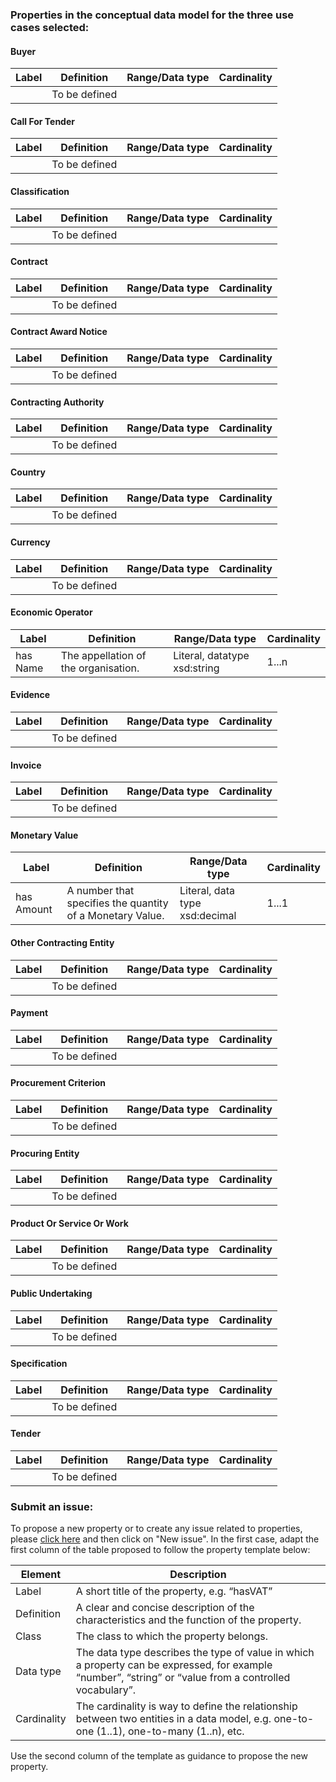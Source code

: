 ### Properties in the conceptual data model for the three use cases selected:  
#### Buyer  
|Label|Definition|Range/Data type|Cardinality|
|---|---|---|---|
||To be defined|||

#### Call For Tender  
|Label|Definition|Range/Data type|Cardinality|
|---|---|---|---|
||To be defined|||

#### Classification  
|Label|Definition|Range/Data type|Cardinality|
|---|---|---|---|
||To be defined|||

#### Contract 
|Label|Definition|Range/Data type|Cardinality|
|---|---|---|---|
||To be defined|||

#### Contract Award Notice
|Label|Definition|Range/Data type|Cardinality|
|---|---|---|---|
||To be defined|||

#### Contracting Authority  
|Label|Definition|Range/Data type|Cardinality|
|---|---|---|---|
||To be defined|||

#### Country  
|Label|Definition|Range/Data type|Cardinality|
|---|---|---|---|
||To be defined|||

#### Currency  
|Label|Definition|Range/Data type|Cardinality|
|---|---|---|---|
||To be defined|||

#### Economic Operator
|Label|Definition|Range/Data type|Cardinality|
|---|---|---|---|
|has Name|The appellation of the organisation.|Literal, datatype xsd:string|1...n|

#### Evidence 
|Label|Definition|Range/Data type|Cardinality|
|---|---|---|---|
||To be defined|||

#### Invoice
|Label|Definition|Range/Data type|Cardinality|
|---|---|---|---|
||To be defined|||

#### Monetary Value
|Label|Definition|Range/Data type|Cardinality|
|---|---|---|---|
|has Amount|A number that specifies the quantity of a Monetary Value.|Literal, data type xsd:decimal|1...1|

#### Other Contracting Entity
|Label|Definition|Range/Data type|Cardinality|
|---|---|---|---|
||To be defined|||

#### Payment
|Label|Definition|Range/Data type|Cardinality|
|---|---|---|---|
||To be defined|||

#### Procurement Criterion
|Label|Definition|Range/Data type|Cardinality|
|---|---|---|---|
||To be defined|||

#### Procuring Entity
|Label|Definition|Range/Data type|Cardinality|
|---|---|---|---|
||To be defined|||

#### Product Or Service Or Work
|Label|Definition|Range/Data type|Cardinality|
|---|---|---|---|
||To be defined|||

#### Public Undertaking
|Label|Definition|Range/Data type|Cardinality|
|---|---|---|---|
||To be defined|||

#### Specification
|Label|Definition|Range/Data type|Cardinality|
|---|---|---|---|
||To be defined|||

#### Tender
|Label|Definition|Range/Data type|Cardinality|
|---|---|---|---|
||To be defined|||
  
### Submit an issue:  
To propose a new property or to create any issue related to properties, please [click here](https://github.com/eprocurementontology/eprocurementontology/labels/CM%20-%20Properties) and then click on "New issue". In the first case, adapt the first column of the table proposed to follow the property template below:    

|Element|Description|
|---|---|
|Label|A short title of the property, e.g. “hasVAT”|
|Definition|A clear and concise description of the characteristics and the function of the property.|
|Class|The class to which the property belongs.|
|Data type|The data type describes the type of value in which a property can be expressed, for example “number”, “string” or “value from a controlled vocabulary”.|
|Cardinality|The cardinality is way to define the relationship between two entities in a data model, e.g. one-to-one (1..1), one-to-many (1..n), etc.|  

Use the second column of the template as guidance to propose the new property.